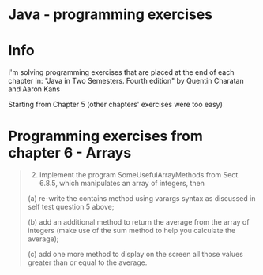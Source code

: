 # Java - programming exercises

# Info

I'm solving programming exercises that are placed at the end of each chapter in:
"Java in Two Semesters. Fourth edition" by Quentin Charatan and Aaron Kans

Starting from Chapter 5 (other chapters' exercises were too easy)

# Programming exercises from chapter 6 - Arrays

> 2. Implement the program SomeUsefulArrayMethods from Sect. 6.8.5,
> which manipulates an array of integers, then
>
> (a) re-write the contains method using varargs syntax as discussed in self
> test question 5 above;
>
> (b) add an additional method to return the average from the array of integers
> (make use of the sum method to help you calculate the average);
>
> (c) add one more method to display on the screen all those values greater than
> or equal to the average.
